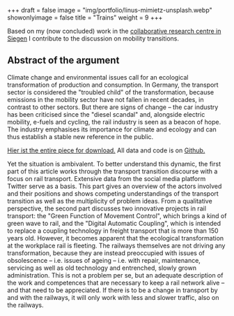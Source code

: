 +++
draft = false
image = "img/portfolio/linus-mimietz-unsplash.webp"
showonlyimage = false
title = "Trains"
weight = 9
+++

Based on my (now concluded) work in the [collaborative research centre in Siegen](https://www.mediacoop.uni-siegen.de/de/projekte/a04/) I contribute to the discussion on mobility transitions.
<!--more-->
## Abstract of the argument
Climate change and environmental issues call for an ecological transformation of production and consumption. In Germany, the transport sector is considered the "troubled child" of the transformation, because emissions in the mobility sector have not fallen in recent decades, in contrast to other sectors. But there are signs of change – the car industry has been criticised since the "diesel scandal" and, alongside electric mobility, e-fuels and cycling, the rail industry is seen as a beacon of hope. The industry emphasises its importance for climate and ecology and can thus establish a stable new reference in the public.

[Hier ist the entire piece for download.](http://dspace.ub.uni-siegen.de/handle/ubsi/2290)
All data and code is on [Github.](https://github.com/LaserStefan/Verkehrswende_railway)

Yet the situation is ambivalent. To better understand this dynamic, the first part of this article works through the transport transition discourse with a focus on rail transport. Extensive data from the social media platform Twitter serve as a basis. This part gives an overview of the actors involved and their positions and shows competing understandings of the transport transition as well as the multiplicity of problem ideas. From a qualitative perspective, the second part discusses two innovative projects in rail transport: the "Green Function of Movement Control", which brings a kind of green wave to rail, and the "Digital Automatic Coupling", which is intended to replace a coupling technology in freight transport that is more than 150 years old. However, it becomes apparent that the ecological transformation at the workplace rail is fleeting. The railways themselves are not driving any transformation, because they are instead preoccupied with issues of obsolescence – i.e. issues of ageing – i.e. with repair, maintenance, servicing as well as old technology and entrenched, slowly grown administration. This is not a problem per se, but an adequate description of the work and competences that are necessary to keep a rail network alive – and that need to be appreciated. If there is to be a change in transport by and with the railways, it will only work with less and slower traffic, also on the railways.
